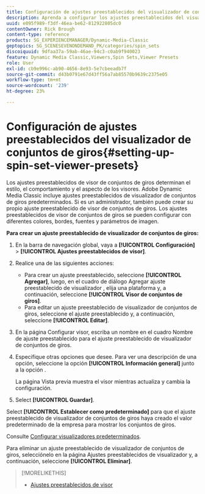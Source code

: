 ```yaml
---
title: Configuración de ajustes preestablecidos del visualizador de conjuntos de giros
description: Aprenda a configurar los ajustes preestablecidos del visualizador de conjuntos de giros en Adobe Dynamic Media Classic.
uuid: e095f989-f3df-46ea-be62-812922805dc0
contentOwner: Rick Brough
content-type: reference
products: SG_EXPERIENCEMANAGER/Dynamic-Media-Classic
geptopics: SG_SCENESEVENONDEMAND_PK/categories/spin_sets
discoiquuid: 9dfaa37a-59ab-46ae-94c3-c0ab9f940023
feature: Dynamic Media Classic,Viewers,Spin Sets,Viewer Presets
role: User
exl-id: cb9e996c-ab90-4656-8e93-5e7cbeeadb7f
source-git-commit: d43b0791e67d43ff56a7ab85570b9639c2375e05
workflow-type: tm+mt
source-wordcount: '239'
ht-degree: 23%

---
```


# Configuración de ajustes preestablecidos del visualizador de conjuntos de giros{#setting-up-spin-set-viewer-presets}

Los ajustes preestablecidos de visor de conjuntos de giros determinan el estilo, el comportamiento y el aspecto de los visores. Adobe Dynamic Media Classic incluye ajustes preestablecidos de visualizador de conjuntos de giros predeterminados. Si es un administrador, también puede crear su propio ajuste preestablecido de visor de conjuntos de giros. Los ajustes preestablecidos de visor de conjuntos de giros se pueden configurar con diferentes colores, bordes, fuentes y parámetros de imagen.

**Para crear un ajuste preestablecido de visualizador de conjuntos de giros:**

1. En la barra de navegación global, vaya a **[!UICONTROL Configuración]** > **[!UICONTROL Ajustes preestablecidos de visor]**.
1. Realice una de las siguientes acciones:

   * Para crear un ajuste preestablecido, seleccione **[!UICONTROL Agregar]**, luego, en el cuadro de diálogo Agregar ajuste preestablecido de visualizador , elija una plataforma y, a continuación, seleccione **[!UICONTROL Visor de conjuntos de giros]**.
   * Para editar un ajuste preestablecido de visualizador de conjuntos de giros, seleccione el ajuste preestablecido y, a continuación, seleccione **[!UICONTROL Editar]**.

1. En la página Configurar visor, escriba un nombre en el cuadro Nombre de ajuste preestablecido para el ajuste preestablecido de visualizador de conjuntos de giros.
1. Especifique otras opciones que desee. Para ver una descripción de una opción, seleccione la opción **[!UICONTROL Información general]** junto a la opción .

   La página Vista previa muestra el visor mientras actualiza y cambia la configuración.

1. Select **[!UICONTROL Guardar]**.

Select **[!UICONTROL Establecer como predeterminado]** para que el ajuste preestablecido de visualizador de conjuntos de giros haya creado el valor predeterminado de la empresa para mostrar los conjuntos de giros.

Consulte [Configurar visualizadores predeterminados](application-setup.md#configuring_default_viewers).

Para eliminar un ajuste preestablecido de visualizador de conjuntos de giros, selecciónelo en la página Ajustes preestablecidos de visualizador y, a continuación, seleccione **[!UICONTROL Eliminar]**.

>[!MORELIKETHIS]
>
>* [Ajustes preestablecidos de visor](application-setup.md#viewer_presets)


